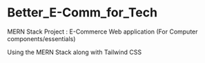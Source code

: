 # Better_E-Comm_for_Tech

MERN Stack Project : E-Commerce Web application (For Computer components/essentials)

Using the MERN Stack along with Tailwind CSS
